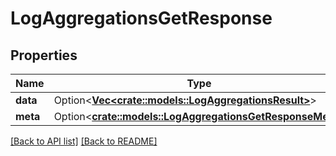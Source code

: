 # LogAggregationsGetResponse

## Properties

Name | Type | Description | Notes
------------ | ------------- | ------------- | -------------
**data** | Option<[**Vec&lt;crate::models::LogAggregationsResult&gt;**](LogAggregationsResult.md)> |  | 
**meta** | Option<[**crate::models::LogAggregationsGetResponseMeta**](LogAggregationsGetResponseMeta.md)> |  | 

[[Back to API list]](../README.md#documentation-for-api-endpoints) [[Back to README]](../README.md)


